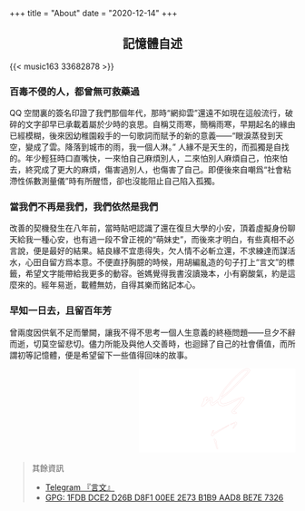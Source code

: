 +++
title = "About"
date = "2020-12-14"
+++

<h2 style="text-align: center">記憶體自述</h2>

{{< music163 33682878 >}}

### 百毒不侵的人，都曾無可救藥過
QQ 空間裏的簽名印證了我們那個年代，那時“網抑雲”還遠不如現在這般流行，破碎的文字卻早已承載着屬於少時的哀思。自稱艾雨寒，簡稱雨寒，早期起名的緣由已經模糊，後來因幼稚園殺手的一句歌詞而賦予的新的意義——“眼淚蒸發到天空，變成了雲。降落到城市的雨，我一個人淋。” 人緣不是天生的，而孤獨是自找的。年少輕狂時口直嘴快，一來怕自己麻煩別人，二來怕別人麻煩自己，怕來怕去，終究成了更大的麻煩，傷害過別人，也傷害了自己。即便後來自嘲爲“社會粘滯性係數測量儀”時有所醒悟，卻也沒能阻止自己陷入孤獨。

### 當我們不再是我們，我們依然是我們
改善的契機發生在八年前，當時貼吧認識了還在復旦大學的小安，頂着虛擬身份聊天給我一種心安，也有過一段不曾正視的“萌妹史”，而後來才明白，有些真相不必言說，便是最好的結果。結良緣不宜患得失，欠人情不必斬立還，不求練達而謀活水，心田自留方爲本意。不便直抒胸臆的時候，用胡編亂造的句子打上“言文”的標籤，希望文字能帶給我更多的動容。爸媽覺得我書沒讀幾本，小有窮酸氣，約是這麼來的。經年易逝，載體無妨，自得其樂而銘記本心。

### 早知一日去，且留百年芳
曾兩度因供氧不足而暈闕，讓我不得不思考一個人生意義的終極問題——旦夕不辭而逝，切莫空留悲切。儘力所能及與他人交善時，也迴歸了自己的社會價值，而所謂初等記憶體，便是希望留下一些值得回味的故事。

<p style="text-align: right">
    <img src="/img/sign.svg"/>
</p>

> 其餘資訊
> - [Telegram 『言文』](https://t.me/loving4ever)
> - [GPG: 1FDB DCE2 D26B D8F1 00EE  2E73 B1B9 AAD8 BE7E 7326](https://github.com/axionl.gpg)
